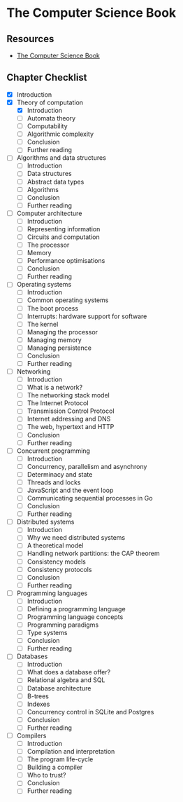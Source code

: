 # The Computer Science Book

Resources
---

- [The Computer Science Book][1]

<!-- Links -->
[1]: https://thecomputersciencebook.com/book/

<!-- Links end -->


Chapter Checklist
---

- [x] Introduction
- [x] Theory of computation
    - [x] Introduction
    - [ ] Automata theory
    - [ ] Computability
    - [ ] Algorithmic complexity
    - [ ] Conclusion
    - [ ] Further reading
- [ ] Algorithms and data structures
    - [ ] Introduction
    - [ ] Data structures
    - [ ] Abstract data types
    - [ ] Algorithms
    - [ ] Conclusion
    - [ ] Further reading
- [ ] Computer architecture
    - [ ] Introduction
    - [ ] Representing information
    - [ ] Circuits and computation
    - [ ] The processor
    - [ ] Memory
    - [ ] Performance optimisations
    - [ ] Conclusion
    - [ ] Further reading
- [ ] Operating systems
    - [ ] Introduction
    - [ ] Common operating systems
    - [ ] The boot process
    - [ ] Interrupts: hardware support for software
    - [ ] The kernel
    - [ ] Managing the processor
    - [ ] Managing memory
    - [ ] Managing persistence
    - [ ] Conclusion
    - [ ] Further reading
- [ ] Networking
    - [ ] Introduction
    - [ ] What is a network?
    - [ ] The networking stack model
    - [ ] The Internet Protocol
    - [ ] Transmission Control Protocol
    - [ ] Internet addressing and DNS
    - [ ] The web, hypertext and HTTP
    - [ ] Conclusion
    - [ ] Further reading
- [ ] Concurrent programming
    - [ ] Introduction
    - [ ] Concurrency, parallelism and asynchrony
    - [ ] Determinacy and state
    - [ ] Threads and locks
    - [ ] JavaScript and the event loop
    - [ ] Communicating sequential processes in Go
    - [ ] Conclusion
    - [ ] Further reading
- [ ] Distributed systems
    - [ ] Introduction
    - [ ] Why we need distributed systems
    - [ ] A theoretical model
    - [ ] Handling network partitions: the CAP theorem
    - [ ] Consistency models
    - [ ] Consistency protocols
    - [ ] Conclusion
    - [ ] Further reading
- [ ] Programming languages
    - [ ] Introduction
    - [ ] Defining a programming language
    - [ ] Programming language concepts
    - [ ] Programming paradigms
    - [ ] Type systems
    - [ ] Conclusion
    - [ ] Further reading
- [ ] Databases
    - [ ] Introduction
    - [ ] What does a database offer?
    - [ ] Relational algebra and SQL
    - [ ] Database architecture
    - [ ] B-trees
    - [ ] Indexes
    - [ ] Concurrency control in SQLite and Postgres
    - [ ] Conclusion
    - [ ] Further reading
- [ ] Compilers
    - [ ] Introduction
    - [ ] Compilation and interpretation
    - [ ] The program life-cycle
    - [ ] Building a compiler
    - [ ] Who to trust?
    - [ ] Conclusion
    - [ ] Further reading
